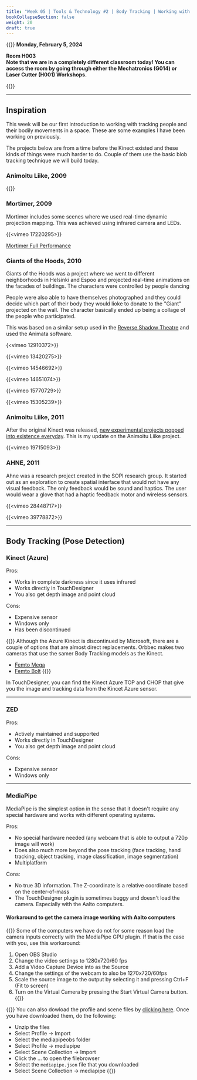 ```yaml
---
title: "Week 05 | Tools & Technology #2 | Body Tracking | Working with MediaPipe"
bookCollapseSection: false
weight: 20
draft: true
---
```


{{<hint info>}}
**Monday, February 5, 2024**

**Room H003**  
**Note that we are in a completely different classroom today! You can access the room by going through either the Mechatronics (G014) or Laser Cutter (H001) Workshops.**

{{</hint>}}

---

## Inspiration

This week will be our first introduction to working with tracking people and their bodily movements in a space. These are some examples I have been working on previously.

The projects below are from a time before the Kinect existed and these kinds of things were much harder to do. Couple of them use the basic blob tracking technique we will build today.

### Animoitu Liike, 2009

{{<youtube SdYoUv858yg>}}

### Mortimer, 2009

Mortimer includes some scenes where we used real-time dynamic projection mapping. This was achieved using infrared camera and LEDs.

{{<vimeo 17220295>}}

[Mortimer Full Performance](https://vimeo.com/48965637)

### Giants of the Hoods, 2010

Giants of the Hoods was a project where we went to different neighborhoods in Helsinki and Espoo and projected real-time animations on the facades of buildings. The characters were controlled by people dancing

People were also able to have themselves photographed and they could decide which part of their body they would lioke to donate to the "Giant" projected on the wall. The character basically ended up being a collage of the people who participated.

This was based on a similar setup used in the [Reverse Shadow Theatre](https://www.youtube.com/watch?v=gY2dC9fi02s) and used the Animata software.

{<vimeo 12910372>}}

{{<vimeo 13420275>}}

{{<vimeo 14546692>}}

{{<vimeo 14651074>}}

{{<vimeo 15770729>}}

{{<vimeo 15305239>}}

### Animoitu Liike, 2011

After the original Kinect was released, [new experimental projects popped into existence everyday](https://www.kinecthacks.com/). This is my update on the Animoitu Liike project.

{{<vimeo 19715093>}}

### AHNE, 2011

Ahne was a research project created in the SOPI research group. It started out as an exploration to create spatial interface that would not have any visual feedback. The only feedback would be sound and haptics. The user would wear a glove that had a haptic feedback motor and wireless sensors.

{{<vimeo 28448717>}}

{{<vimeo 39778872>}}

---

## Body Tracking (Pose Detection)

### Kinect (Azure)

Pros:
- Works in complete darkness since it uses infrared
- Works directly in TouchDesigner
- You also get depth image and point cloud

Cons:
- Expensive sensor
- Windows only
- Has been discontinued

{{<hint info>}}
Although the Azure Kinect is discontinued by Microsoft, there are a couple of options that are almost direct replacements. Orbbec makes two cameras that use the samer Body Tracking models as the Kinect.
- [Femto Mega](https://www.orbbec.com/products/tof-camera/femto-mega/)
- [Femto Bolt](https://www.orbbec.com/products/tof-camera/femto-bolt/)
{{</hint>}}

In TouchDesigner, you can find the Kinect Azure TOP and CHOP that give you the image and tracking data from the Kincet Azure sensor.

---

### ZED

Pros:
- Actively maintained and supported
- Works directly in TouchDesigner
- You also get depth image and point cloud

Cons:
- Expensive sensor
- Windows only

---

### MediaPipe

MediaPipe is the simplest option in the sense that it doesn't require any special hardware and works with different operating systems.

Pros:

- No special hardware needed (any webcam that is able to output a 720p image will work)
- Does also much more beyond the pose tracking (face tracking, hand tracking, object tracking, image classification, image segmentation)
- Multiplatform

Cons:

- No true 3D information. The Z-coordinate is a relative coordinate based on the center-of-mass
- The TouchDesigner plugin is sometimes buggy and doesn't load the camera. Especially with the Aalto computers.

#### Workaround to get the camera image working with Aalto computers

{{<hint warning>}}
Some of the computers we have do not for some reason load the camera inputs correctly with the MediaPipe GPU plugin. If that is the case with you, use this workaround:

1. Open OBS Studio
2. Change the video settings to 1280x720/60 fps
2. Add a Video Capture Device into as the Source
3. Change the settings of the webcam to also be 1270x720/60fps
4. Scale the source image to the output by selecting it and pressing Ctrl+F (Fit to screen)
5. Turn on the Virtual Camera by pressing the Start Virtual Camera button.
{{</hint>}}


{{<hint info>}}
You can also dowload the profile and scene files by [clicking here](.files/mediapipeobs.zip). Once you have downloaded them, do the following:

- Unzip the files
- Select Profile -> Import
- Select the mediapipeobs folder
- Select Profile -> mediapipe
- Select Scene Collection -> Import
- Click the ... to open the filebrowser
- Select the `mediapipe.json` file that you downloaded
- Select Scene Collection -> mediapipe
{{</hint>}}